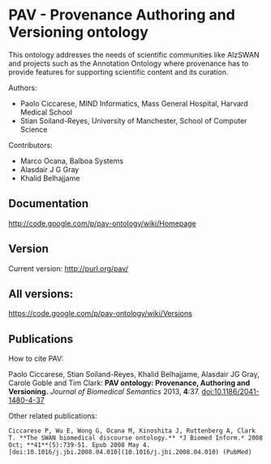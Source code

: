 # PAV - Provenance Authoring and Versioning ontology

This ontology addresses the needs of scientific communities like 
AlzSWAN and projects such as the Annotation Ontology where provenance 
has to provide features for supporting scientific content and its curation.



Authors:

* Paolo Ciccarese, MIND Informatics, Mass General Hospital, Harvard Medical School 
* Stian Soiland-Reyes, University of Manchester, School of Computer Science 

Contributors:

* Marco Ocana, Balboa Systems
* Alasdair J G Gray
* Khalid Belhajjame

## Documentation

http://code.google.com/p/pav-ontology/wiki/Homepage

## Version

Current version: http://purl.org/pav/

## All versions:

https://code.google.com/p/pav-ontology/wiki/Versions

## Publications

How to cite PAV:

Paolo Ciccarese, Stian Soiland-Reyes, Khalid Belhajjame, Alasdair JG Gray, Carole Goble and Tim Clark: 
**PAV ontology: Provenance, Authoring and Versioning.** 
*Journal of Biomedical Semantics* 2013, **4**:37. [doi:10.1186/2041-1480-4-37](http://dx.doi.org/10.1186/2041-1480-4-37)

Other related publications:

    Ciccarese P, Wu E, Wong G, Ocana M, Kinoshita J, Ruttenberg A, Clark T. **The SWAN biomedical discourse ontology.** *J Biomed Inform.* 2008 Oct; **41**(5):739-51. Epub 2008 May 4. [doi:10.1016/j.jbi.2008.04.010](10.1016/j.jbi.2008.04.010) (PubMed) 
